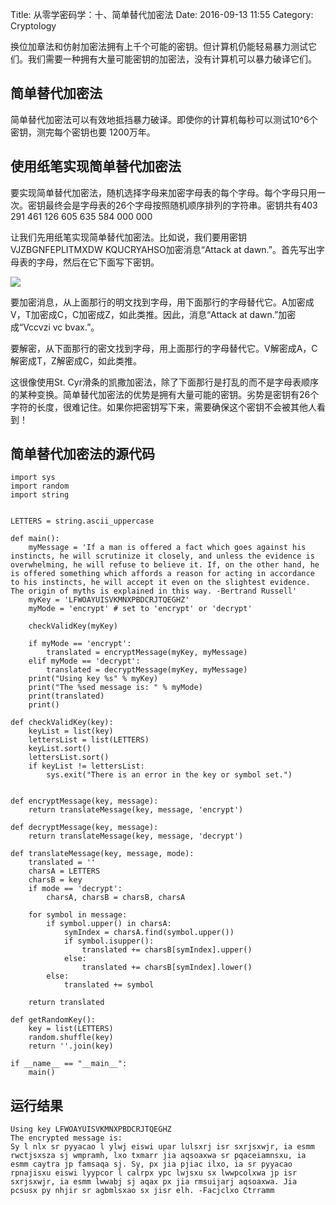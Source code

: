 Title: 从零学密码学：十、简单替代加密法
Date: 2016-09-13 11:55
Category: Cryptology


换位加章法和仿射加密法拥有上千个可能的密钥。但计算机仍能轻易暴力测试它们。我们需要一种拥有大量可能密钥的加密法，没有计算机可以暴力破译它们。

## 简单替代加密法

简单替代加密法可以有效地抵挡暴力破译。即使你的计算机每秒可以测试10^6个密钥，测完每个密钥也要
1200万年。

## 使用纸笔实现简单替代加密法

要实现简单替代加密法，随机选择字母来加密字母表的每个字母。每个字母只用一次。密钥最终会是字母表的26个字母按照随机顺序排列的字符串。密钥共有403 291 461 126 605 635 584 000 000

让我们先用纸笔实现简单替代加密法。比如说，我们要用密钥VJZBGNFEPLITMXDW KQUCRYAHSO加密消息“Attack at dawn.”。首先写出字母表的字母，然后在它下面写下密钥。

![](http://i1.piimg.com/1949/54876ef9d930c2eb.png)

要加密消息，从上面那行的明文找到字母，用下面那行的字母替代它。A加密成V，T加密成C，C加密成Z，如此类推。因此，消息“Attack at dawn.”加密成“Vccvzi vc bvax.”。

要解密，从下面那行的密文找到字母，用上面那行的字母替代它。V解密成A，C解密成T，Z解密成C，如此类推。

这很像使用St. Cyr滑条的凯撒加密法，除了下面那行是打乱的而不是字母表顺序的某种变换。简单替代加密法的优势是拥有大量可能的密钥。劣势是密钥有26个字符的长度，很难记住。如果你把密钥写下来，需要确保这个密钥不会被其他人看到！

## 简单替代加密法的源代码

    import sys
    import random
    import string
    
    
    LETTERS = string.ascii_uppercase
    
    def main():
        myMessage = 'If a man is offered a fact which goes against his instincts, he will scrutinize it closely, and unless the evidence is overwhelming, he will refuse to believe it. If, on the other hand, he is offered something which affords a reason for acting in accordance to his instincts, he will accept it even on the slightest evidence. The origin of myths is explained in this way. -Bertrand Russell'
        myKey = 'LFWOAYUISVKMNXPBDCRJTQEGHZ'
        myMode = 'encrypt' # set to 'encrypt' or 'decrypt'
    
        checkValidKey(myKey)
    
        if myMode == 'encrypt':
            translated = encryptMessage(myKey, myMessage)
        elif myMode == 'decrypt':
            translated = decryptMessage(myKey, myMessage)
        print("Using key %s" % myKey)
        print("The %sed message is: " % myMode)
        print(translated)
        print()
    
    def checkValidKey(key):
        keyList = list(key)
        lettersList = list(LETTERS)
        keyList.sort()
        lettersList.sort()
        if keyList != lettersList:
            sys.exit("There is an error in the key or symbol set.")
    
    
    def encryptMessage(key, message):
        return translateMessage(key, message, 'encrypt')
    
    def decryptMessage(key, message):
        return translateMessage(key, message, 'decrypt')
    
    def translateMessage(key, message, mode):
        translated = ''
        charsA = LETTERS
        charsB = key
        if mode == 'decrypt':
            charsA, charsB = charsB, charsA
    
        for symbol in message:
            if symbol.upper() in charsA:
                symIndex = charsA.find(symbol.upper())
                if symbol.isupper():
                    translated += charsB[symIndex].upper()
                else:
                    translated += charsB[symIndex].lower()
            else:
                translated += symbol
    
        return translated
    
    def getRandomKey():
        key = list(LETTERS)
        random.shuffle(key)
        return ''.join(key)
    
    if __name__ == "__main__":
        main()


## 运行结果

    Using key LFWOAYUISVKMNXPBDCRJTQEGHZ
    The encrypted message is: 
    Sy l nlx sr pyyacao l ylwj eiswi upar lulsxrj isr sxrjsxwjr, ia esmm rwctjsxsza sj wmpramh, lxo txmarr jia aqsoaxwa sr pqaceiamnsxu, ia esmm caytra jp famsaqa sj. Sy, px jia pjiac ilxo, ia sr pyyacao rpnajisxu eiswi lyypcor l calrpx ypc lwjsxu sx lwwpcolxwa jp isr sxrjsxwjr, ia esmm lwwabj sj aqax px jia rmsuijarj aqsoaxwa. Jia pcsusx py nhjir sr agbmlsxao sx jisr elh. -Facjclxo Ctrramm
